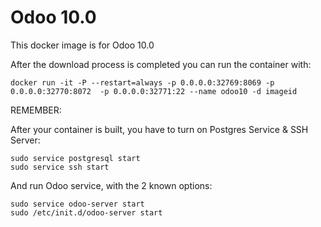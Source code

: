 Odoo 10.0
========

This docker image is for Odoo 10.0

After the download process is completed you can run the container with:

    docker run -it -P --restart=always -p 0.0.0.0:32769:8069 -p 0.0.0.0:32770:8072  -p 0.0.0.0:32771:22 --name odoo10 -d imageid

REMEMBER:

After your container is built, you have to turn on Postgres Service & SSH Server:

    sudo service postgresql start
    sudo service ssh start
    
And run Odoo service, with the 2 known options:
     
    sudo service odoo-server start
    sudo /etc/init.d/odoo-server start